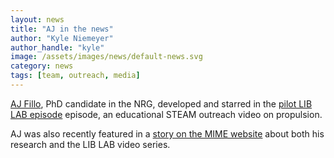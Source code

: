 ```yaml
---
layout: news
title: "AJ in the news"
author: "Kyle Niemeyer"
author_handle: "kyle"
image: /assets/images/news/default-news.svg
category: news
tags: [team, outreach, media]
---
```

[AJ Fillo][1], PhD candidate in the NRG, developed and starred in the [pilot LIB LAB episode][2] episode, an educational STEAM outreach video on propulsion.

AJ was also recently featured in a [story on the MIME website](http://mime.oregonstate.edu/fanning-flames) about both his research and the LIB LAB video series.

[1]: /team/aj-fillo
[2]: https://www.youtube.com/watch?v=H96Xr0Efelk
